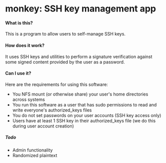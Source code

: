 # monkey: SSH key management app

#### What is this?
This is a program to allow users to self-manage SSH keys.

#### How does it work?
It uses SSH keys and utilities to perform a signature verification against some signed content provided by the user as a password.

#### Can I use it?
Here are the requirements for using this software:
* You NFS mount (or otherwise share) your user's home directories across systems
* You run this software as a user that has sudo permissions to read and write everyone's authorized_keys files
* You do not set passwords on your user accounts (SSH key access only)
* Users have at least 1 SSH key in their authorized_keys file (we do this during user account creation)

##### Todo
* Admin functionality
* Randomized plaintext
